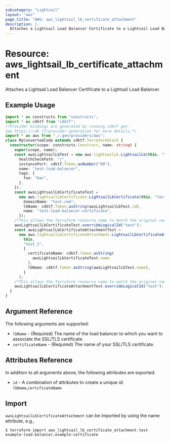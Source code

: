 ```yaml
---
subcategory: "Lightsail"
layout: "aws"
page_title: "AWS: aws_lightsail_lb_certificate_attachment"
description: |-
  Attaches a Lightsail Load Balancer Certificate to a Lightsail Load Balancer
---
```


# Resource: aws_lightsail_lb_certificate_attachment

Attaches a Lightsail Load Balancer Certificate to a Lightsail Load Balancer.

## Example Usage

```typescript
import * as constructs from "constructs";
import * as cdktf from "cdktf";
/*Provider bindings are generated by running cdktf get.
See https://cdk.tf/provider-generation for more details.*/
import * as aws from "./.gen/providers/aws";
class MyConvertedCode extends cdktf.TerraformStack {
  constructor(scope: constructs.Construct, name: string) {
    super(scope, name);
    const awsLightsailLbTest = new aws.lightsailLb.LightsailLb(this, "test", {
      healthCheckPath: "/",
      instancePort: cdktf.Token.asNumber("80"),
      name: "test-load-balancer",
      tags: {
        foo: "bar",
      },
    });
    const awsLightsailLbCertificateTest =
      new aws.lightsailLbCertificate.LightsailLbCertificate(this, "test_1", {
        domainName: "test.com",
        lbName: cdktf.Token.asString(awsLightsailLbTest.id),
        name: "test-load-balancer-certificate",
      });
    /*This allows the Terraform resource name to match the original name. You can remove the call if you don't need them to match.*/
    awsLightsailLbCertificateTest.overrideLogicalId("test");
    const awsLightsailLbCertificateAttachmentTest =
      new aws.lightsailLbCertificateAttachment.LightsailLbCertificateAttachment(
        this,
        "test_2",
        {
          certificateName: cdktf.Token.asString(
            awsLightsailLbCertificateTest.name
          ),
          lbName: cdktf.Token.asString(awsLightsailLbTest.name),
        }
      );
    /*This allows the Terraform resource name to match the original name. You can remove the call if you don't need them to match.*/
    awsLightsailLbCertificateAttachmentTest.overrideLogicalId("test");
  }
}

```

## Argument Reference

The following arguments are supported:

* `lbName` - (Required) The name of the load balancer to which you want to associate the SSL/TLS certificate.
* `certificateName` - (Required) The name of your SSL/TLS certificate.

## Attributes Reference

In addition to all arguments above, the following attributes are exported:

* `id` - A combination of attributes to create a unique id: `lbName`,`certificateName`

## Import

`awsLightsailLbCertificateAttachment` can be imported by using the name attribute, e.g.,

```
$ terraform import aws_lightsail_lb_certificate_attachment.test example-load-balancer,example-certificate
```

<!-- cache-key: cdktf-0.17.0-pre.15 input-0a453de9a2eada937c9ebd000ddda03b745b83fbe2c7f0ab4949005056469400 -->